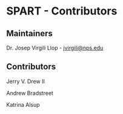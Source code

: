 # SPART - Contributors

## Maintainers

Dr. Josep Virgili Llop - jvirgili@nps.edu



## Contributors

Jerry V. Drew II

Andrew Bradstreet

Katrina Alsup